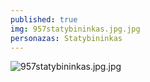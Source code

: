 ```yaml
---
published: true
img: 957statybininkas.jpg.jpg
personazas: Statybininkas
---
```

![957statybininkas.jpg.jpg]({{site.baseurl}}/img/personazai/957statybininkas.jpg.jpg)
